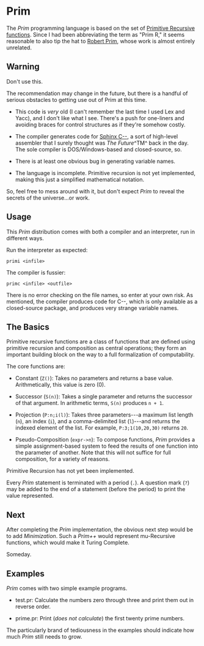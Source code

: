 Prim
====

The _Prim_ programming language is based on the set of [Primitive Recursive functions](https://en.wikipedia.org/wiki/Primitive_recursive_function).  Since I had been abbreviating the term as "Prim R," it seems reasonable to also tip the hat to [Robert Prim](https://en.wikipedia.org/wiki/Robert_C._Prim), whose work is almost entirely unrelated.

Warning
-------

Don't use this.

The recommendation may change in the future, but there is a handful of serious obstacles to getting use out of Prim at this time.

 - This code is _very_ old (I can't remember the last time I used Lex and Yacc), and I don't like what I see.  There's a push for one-liners and avoiding braces for control structures as if they're somehow costly.

 - The compiler generates code for [Sphinx C--](http://www.goosee.com/cmm/), a sort of high-level assembler that I surely thought was _The Future_^TM^ back in the day.  The sole compiler is DOS/Windows-based and closed-source, so.

 - There is at least one obvious bug in generating variable names.

 - The language is incomplete.  Primitive recursion is not yet implemented, making this just a simplified mathematical notation.

So, feel free to mess around with it, but don't expect _Prim_ to reveal the secrets of the universe...or work.

Usage
-----

This _Prim_ distribution comes with both a compiler and an interpreter, run in different ways.

Run the interpreter as expected:

    primi <infile>

The compiler is fussier:

    primc <infile> <outfile>

There is no error checking on the file names, so enter at your own risk.  As mentioned, the compiler produces code for C--, which is only available as a closed-source package, and produces very strange variable names.

The Basics
----------

Primitive recursive functions are a class of functions that are defined using primitive recursion and composition as central operations; they form an important building block on the way to a full formalization of computability.

The core functions are:

 - Constant (`Z()`):  Takes no parameters and returns a base value.  Arithmetically, this value is zero (0).

 - Successor (`S(n)`):  Takes a single parameter and returns the successor of that argument.  In arithmetic terms, `S(n)` produces `n + 1`.

 - Projection (`P:n;i(l)`):  Takes three parameters---a maximum list length (`n`), an index (`i`), and a comma-delimited list (`l`)---and returns the indexed element of the list.  For example, `P:3;1(10,20,30)` returns `20`.

 - Pseudo-Composition (`expr->n`):  To compose functions, _Prim_ provides a simple assignment-based system to feed the results of one function into the parameter of another.  Note that this will not suffice for full composition, for a variety of reasons.

Primitive Recursion has not yet been implemented.

Every _Prim_ statement is terminated with a period (`.`).  A question mark (`?`) may be added to the end of a statement (before the period) to print the value represented.

Next
----

After completing the _Prim_ implementation, the obvious next step would be to add _Minimization_.  Such a _Prim++_ would represent mu-Recursive functions, which would make it Turing Complete.

Someday.

Examples
--------

_Prim_ comes with two simple example programs.

 - test.pr:  Calculate the numbers zero through three and print them out in reverse order.

 - prime.pr:  Print (_does not calculate_) the first twenty prime numbers.

The particularly brand of tediousness in the examples should indicate how much _Prim_ still needs to grow.

